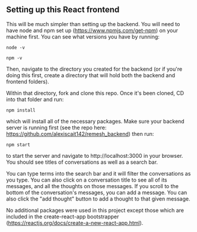 ## Setting up this React frontend

This will be much simpler than setting up the backend. You will need to have node and npm set up (https://www.npmjs.com/get-npm) on your machine first. You can see what versions you have by running:
```
node -v
```
```
npm -v
```

Then, navigate to the directory you created for the backend (or if you're doing this first, create a directory that will hold both the backend and frontend folders).

Within that directory, fork and clone this repo. Once it's been cloned, CD into that folder and run:
```
npm install
```
which will install all of the necessary packages. Make sure your backend server is running first (see the repo here: https://github.com/alexiscait142/remesh_backend) then run:
```
npm start
```
to start the server and navigate to http://localhost:3000 in your browser. You should see titles of conversations as well as a search bar.

You can type terms into the search bar and it will filter the conversations as you type.
You can also click on a conversation title to see all of its messages, and all the thoughts on those messages. If you scroll to the bottom of the conversation's messages, you can add a message. You can also click the "add thought" button to add a thought to that given message.

No additional packages were used in this project except those which are included in the create-react-app bootstrapper (https://reactjs.org/docs/create-a-new-react-app.html).
